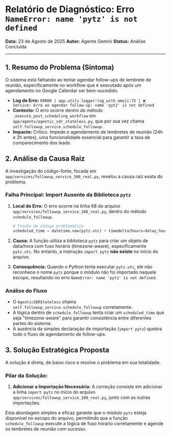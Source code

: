 # Relatório de Diagnóstico: Erro `NameError: name 'pytz' is not defined`

**Data:** 23 de Agosto de 2025
**Autor:** Agente Gemini
**Status:** Análise Concluída

---

## 1. Resumo do Problema (Sintoma)

O sistema está falhando ao tentar agendar follow-ups de lembrete de reunião, especificamente no workflow que é executado após um agendamento no Google Calendar ser bem-sucedido.

-   **Log de Erro:** `ERROR | app.utils.logger:log_with_emoji:75 | ❌ Service: Erro ao agendar follow-up: name 'pytz' is not defined`
-   **Contexto:** O erro ocorre dentro do método `_execute_post_scheduling_workflow` em `app/agents/agentic_sdr_stateless.py`, que por sua vez chama `self.followup_service.schedule_followup`.
-   **Impacto:** Crítico. Impede o agendamento de lembretes de reunião (24h e 2h antes), uma funcionalidade essencial para garantir a taxa de comparecimento dos leads.

## 2. Análise da Causa Raiz

A investigação do código-fonte, focada em `app/services/followup_service_100_real.py`, revelou a causa raiz exata do problema.

### Falha Principal: Import Ausente da Biblioteca `pytz`

1.  **Local do Erro:** O erro ocorre na linha 68 do arquivo `app/services/followup_service_100_real.py`, dentro do método `schedule_followup`.
    ```python
    # Trecho de código problemático
    scheduled_time = datetime.now(pytz.utc) + timedelta(hours=delay_hours)
    ```

2.  **Causa:** A função utiliza a biblioteca `pytz` para criar um objeto de data/hora com fuso horário (timezone-aware), especificamente `pytz.utc`. No entanto, a instrução `import pytz` **não existe** no início do arquivo.

3.  **Consequência:** Quando o Python tenta executar `pytz.utc`, ele não reconhece o nome `pytz` porque o módulo não foi importado naquele escopo, resultando no erro `NameError: name 'pytz' is not defined`.

### Análise do Fluxo

-   O `AgenticSDRStateless` chama `self.followup_service.schedule_followup` corretamente.
-   A lógica dentro de `schedule_followup` tenta criar um `scheduled_time` que seja "timezone-aware" para garantir consistência entre diferentes partes do sistema.
-   A ausência da simples declaração de importação (`import pytz`) quebra todo o fluxo de agendamento de follow-ups.

## 3. Solução Estratégica Proposta

A solução é direta, de baixo risco e resolve o problema em sua totalidade.

### Pilar da Solução:

1.  **Adicionar a Importação Necessária:** A correção consiste em adicionar a linha `import pytz` no início do arquivo `app/services/followup_service_100_real.py`, junto com as outras importações.

Esta abordagem simples e eficaz garante que o módulo `pytz` esteja disponível no escopo do arquivo, permitindo que a função `schedule_followup` execute a lógica de fuso horário corretamente e agende os lembretes de reunião com sucesso.
